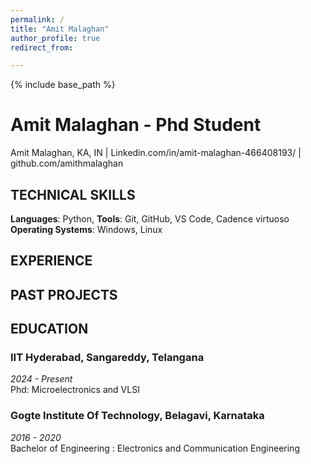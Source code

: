 ```yaml
---
permalink: /
title: "Amit Malaghan"
author_profile: true
redirect_from: 

---
```


{% include base_path %}

# Amit Malaghan - Phd Student


Amit Malaghan, KA, IN   | Linkedin.com/in/amit-malaghan-466408193/ | github.com/amithmalaghan



## TECHNICAL SKILLS



**Languages**: Python, 
**Tools**:   Git, GitHub, VS Code, Cadence virtuoso
**Operating Systems**: Windows, Linux  

## EXPERIENCE


## PAST PROJECTS



## EDUCATION



### IIT Hyderabad, Sangareddy, Telangana

_2024 - Present_  
Phd:  Microelectronics and VLSI

### Gogte Institute Of Technology, Belagavi, Karnataka

_2016 - 2020_  
Bachelor of Engineering : Electronics and Communication Engineering
